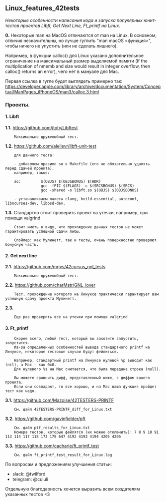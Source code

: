 ## Linux_features_42tests

_Некоторые особенности написания кода и запуска популярных юнит-тестов проектов Libft, Get Next Line, Ft_printf на Linux._

**0.** Некоторые man на MacOS отличаются от man на Linux. В основном, отличия незначительны, 
но лучше гуглить "man macOS <функция>", чтобы ничего не упустить (или не сделать лишнего).

Например, в функции calloc() для Linux указано дополнительное ограничение на максимальный
размер выделяемой памяти (If the multiplication of nmemb and size would result in integer 
overflow, then calloc() returns an error), чего нет в мануале для Mac.

Первая ссылка в гугле будет выглядеть примерно так:
https://developer.apple.com/library/archive/documentation/System/Conceptual/ManPages_iPhoneOS/man3/calloc.3.html

### Проекты.

#### 1. Libft

**1.1.** 	https://github.com/jtoty/Libftest
		
		Максимально дружелюбный тест.

**1.2.**	https://github.com/alelievr/libft-unit-test
		
		для данного теста:
		
		- добавляем правило so в Makefile (его не обязательно удалять перед сдачей проекта),
		например, такое:
		
		so:			$(OBJS) $(OBJSBONUS) $(HDR)
					gcc -fPIC $(FLAGS) -c $(SRCSBONUS) $(SRCS)
					gcc -shared -o libft.so $(OBJS) $(OBJSBONUS)
		
		- устанавливаем пакеты clang, build-essential, autoconf, libncurses-dev, libbsd-dev.
		
**1.3.**	Стандартно стоит проверить проект на утечки, например, при помощи valgrind
		
		Стоит иметь в виду, что прохождение данных тестов не может гарантировать успешной сдачи либы.
		
		Спойлер: как Мулинетт, так и тесты, очень поверхностно проверяют бонусную часть. 


#### 2. Get next line

**2.1.**	https://github.com/mrjvs/42cursus_gnl_tests
		
		Максимально дружелюбный тест.
		
**2.2.**	https://github.com/charMstr/GNL_lover
		
		Тест, прохождение которого на Линуксе практически гарантирует вам успешную сдачу проекта Мулинетт.
		
**2.3.**	
		
		Еще раз проверить все на утечки при помощи valgrind


#### 3. Ft_printf

		Скорее всего, любой тест, который вы захотите запустить, запустится.
		Из-за определенных особенностей вывода стандартного printf на Линуксе, некоторые тестовые случаи будут фейлиться.
		
		Например, стандартный printf на Линуксе нулевой %p выводит как (nil), а Mac - как 0x0.
		Для нулевого %s на Mac считается, что была передана строка (null).
		
		Вы можете сравнить дифф, представленный ниже, с диффом вашего проекта.
		Если они совпадают, то все хорошо, и на Mac ваша функция пройдет тест как надо.

**3.1.**	https://github.com/Mazoise/42TESTERS-PRINTF
		
		См. файл 42TESTERS-PRINTF_diff_for_Linux.txt
		
**3.2.**	https://github.com/gavinfielder/pft

		См. файл ptf_results_for_Linux.txt
		Номера тестов, которые фейлятся (их можно отключить): 7 8 9 10 91 113 114 117 118 173 178 647 4192 4193 4194 4205 4206
		
**3.3.**	https://github.com/cacharle/ft_printf_test
		
		См. файл ft_printf_test_result_for_Linux.log

По вопросам и предложениям улучшения статьи: 

- slack: @twilford
- telegram: @cululi

Отдельную благодарность хочется выразить всем создателям указанных тестов <3
